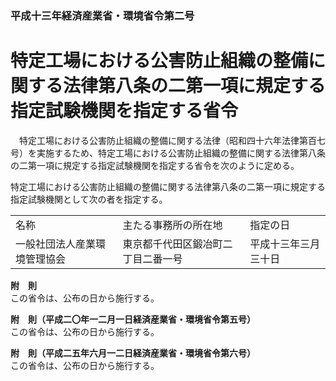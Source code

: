 ### 平成十三年経済産業省・環境省令第二号  
# 特定工場における公害防止組織の整備に関する法律第八条の二第一項に規定する指定試験機関を指定する省令  
　特定工場における公害防止組織の整備に関する法律（昭和四十六年法律第百七号）を実施するため、特定工場における公害防止組織の整備に関する法律第八条の二第一項に規定する指定試験機関を指定する省令を次のように定める。  
  
特定工場における公害防止組織の整備に関する法律第八条の二第一項に規定する指定試験機関として次の者を指定する。  

||||  
| --- | --- | --- |  
|名称|主たる事務所の所在地|指定の日|  
|一般社団法人産業環境管理協会|東京都千代田区鍛冶町二丁目二番一号|平成十三年三月三十日|  
  
  
**附　則**  
この省令は、公布の日から施行する。  
  
**附　則（平成二〇年一二月一日経済産業省・環境省令第五号）**  
この省令は、公布の日から施行する。  
  
**附　則（平成二五年六月一二日経済産業省・環境省令第六号）**  
この省令は、公布の日から施行する。  
  
